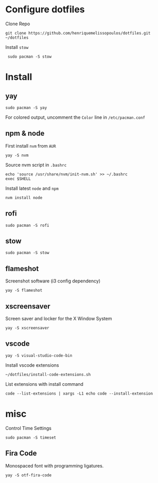 # Configure dotfiles
Clone Repo
```
git clone https://github.com/henriquemelissopoulos/dotfiles.git ~/dotfiles
```

Install `stow`
```
 sudo pacman -S stow
```

# Install
## yay
```
sudo pacman -S yay
```

For colored output, uncomment the `Color` line in `/etc/pacman.conf`

## npm & node
First install `nvm` from `AUR`
```
yay -S nvm
```

Source nvm script in `.bashrc`
```
echo 'source /usr/share/nvm/init-nvm.sh' >> ~/.bashrc
exec $SHELL
```

Install latest `node` and `npm`
```
nvm install node
```

## rofi
```
sudo pacman -S rofi
```

## stow
```
sudo pacman -S stow
```

## flameshot
Screenshot software (i3 config dependency)
```
yay -S flameshot
```

## xscreensaver
Screen saver and locker for the X Window System
```
yay -S xscreensaver
```

## vscode
```
yay -S visual-studio-code-bin
```

Install vscode extensions
```
~/dotfiles/install-code-extensions.sh
```

List extensions with install command
```
code --list-extensions | xargs -L1 echo code --install-extension
```

# misc

Control Time Settings
```
sudo pacman -S timeset
```

## Fira Code
Monospaced font with programming ligatures.
```
yay -S otf-fira-code
```